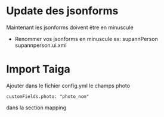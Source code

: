 # Update des jsonforms
Maintenant les jsonforms doivent être en minuscule
* Renommer vos jsonforms en minuscule ex: supannPerson supannperson.ui.xml

# Import Taiga 
Ajouter dans le fichier config.yml le champs photo
```
customFields.photo: "photo_nom"
```
dans la section mapping

